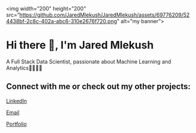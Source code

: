 <p align=”center”>

<img width=”200" height=”200" src=”https://github.com/JaredMlekush/JaredMlekush/assets/69776209/524438bf-2c8c-402a-abc6-310e2676f720.png" alt=”my banner”>

</p>


<!DOCTYPE html>

  <div class="header">
    <h1>Hi there 👋, I'm Jared Mlekush</h1>
    <p>A Full Stack Data Scientist, passionate about Machine Learning and Analytics🤖👨🏻‍💻</p>
  </div>
  <div class="content">
    <h2>Connect with me or check out my other projects:</h2>
    <p><a href="https://www.linkedin.com/in/jaredmlekush/">LinkedIn</a></p>
    <p><a href="mailto:Jaredmlekush@gmail.com">Email</a></p>
    <p><a href="https://jaredmlekush.github.io/">Portfolio</a></p>
  </div>



<!--
**JaredMlekush/JaredMlekush** is a ✨ _special_ ✨ repository because its `README.md` (this file) appears on your GitHub profile.

Here are some ideas to get you started:

- 🔭 I’m currently working on ...
- 🌱 I’m currently learning ...
- 👯 I’m looking to collaborate on ...
- 🤔 I’m looking for help with ...
- 💬 Ask me about ...
- 📫 How to reach me: ...
- 😄 Pronouns: ...
- ⚡ Fun fact: ...
-->
